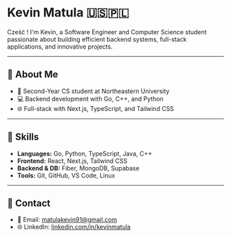 # Kevin Matula 🇺🇸🇵🇱

Cześć ! I'm Kevin, a Software Engineer and Computer Science student passionate about building efficient backend systems, full-stack applications, and innovative projects.

---

## 🔹 About Me
- 🏫 Second-Year CS student at Northeastern University  
- 💻 Backend development with Go, C++, and Python
- 🌐 Full-stack with Next.js, TypeScript, and Tailwind CSS  

---

## 🔹 Skills
- **Languages:** Go, Python, TypeScript, Java, C++ 
- **Frontend:** React, Next.js, Tailwind CSS  
- **Backend & DB:** Fiber, MongoDB, Supabase  
- **Tools:** Git, GitHub, VS Code, Linux  

---

## 🔹 Contact
- 📧 Email: [matulakevin91@gmail.com](mailto:matulakevin91@gmail.com)  
- 🌐 LinkedIn: [linkedin.com/in/kevinmatula](https://linkedin.com/in/kevinmatula/)
